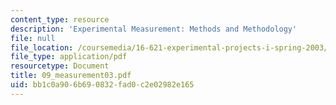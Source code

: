 ```yaml
---
content_type: resource
description: 'Experimental Measurement: Methods and Methodology'
file: null
file_location: /coursemedia/16-621-experimental-projects-i-spring-2003/bb1c0a906b690832fad0c2e02982e165_09_measurement03.pdf
file_type: application/pdf
resourcetype: Document
title: 09_measurement03.pdf
uid: bb1c0a90-6b69-0832-fad0-c2e02982e165
---
```

